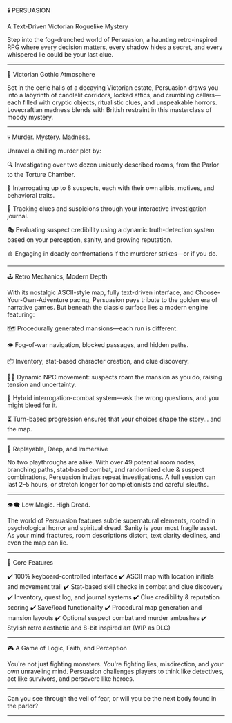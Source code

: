 🕯️ PERSUASION

A Text-Driven Victorian Roguelike Mystery

Step into the fog-drenched world of Persuasion, a haunting retro-inspired RPG where every decision matters, every shadow hides a secret, and every whispered lie could be your last clue.


---

🎩 Victorian Gothic Atmosphere

Set in the eerie halls of a decaying Victorian estate, Persuasion draws you into a labyrinth of candlelit corridors, locked attics, and crumbling cellars—each filled with cryptic objects, ritualistic clues, and unspeakable horrors. Lovecraftian madness blends with British restraint in this masterclass of moody mystery.


---

💀 Murder. Mystery. Madness.

Unravel a chilling murder plot by:

🔍 Investigating over two dozen uniquely described rooms, from the Parlor to the Torture Chamber.

🧠 Interrogating up to 8 suspects, each with their own alibis, motives, and behavioral traits.

📓 Tracking clues and suspicions through your interactive investigation journal.

🎭 Evaluating suspect credibility using a dynamic truth-detection system based on your perception, sanity, and growing reputation.

🩸 Engaging in deadly confrontations if the murderer strikes—or if you do.



---

🕹️ Retro Mechanics, Modern Depth

With its nostalgic ASCII-style map, fully text-driven interface, and Choose-Your-Own-Adventure pacing, Persuasion pays tribute to the golden era of narrative games. But beneath the classic surface lies a modern engine featuring:

🗺️ Procedurally generated mansions—each run is different.

👁️ Fog-of-war navigation, blocked passages, and hidden paths.

📦 Inventory, stat-based character creation, and clue discovery.

🧍‍♂️ Dynamic NPC movement: suspects roam the mansion as you do, raising tension and uncertainty.

💬 Hybrid interrogation-combat system—ask the wrong questions, and you might bleed for it.

⏳ Turn-based progression ensures that your choices shape the story… and the map.



---

🧠 Replayable, Deep, and Immersive

No two playthroughs are alike. With over 49 potential room nodes, branching paths, stat-based combat, and randomized clue & suspect combinations, Persuasion invites repeat investigations. A full session can last 2–5 hours, or stretch longer for completionists and careful sleuths.


---

👁️‍🗨️ Low Magic. High Dread.

The world of Persuasion features subtle supernatural elements, rooted in psychological horror and spiritual dread. Sanity is your most fragile asset. As your mind fractures, room descriptions distort, text clarity declines, and even the map can lie.


---

📎 Core Features

✔️ 100% keyboard-controlled interface
✔️ ASCII map with location initials and movement trail
✔️ Stat-based skill checks in combat and clue discovery
✔️ Inventory, quest log, and journal systems
✔️ Clue credibility & reputation scoring
✔️ Save/load functionality
✔️ Procedural map generation and mansion layouts
✔️ Optional suspect combat and murder ambushes
✔️ Stylish retro aesthetic and 8-bit inspired art (WIP as DLC)


---

🎮 A Game of Logic, Faith, and Perception

You're not just fighting monsters. You're fighting lies, misdirection, and your own unraveling mind. Persuasion challenges players to think like detectives, act like survivors, and persevere like heroes.


---

Can you see through the veil of fear, or will you be the next body found in the parlor?


---
